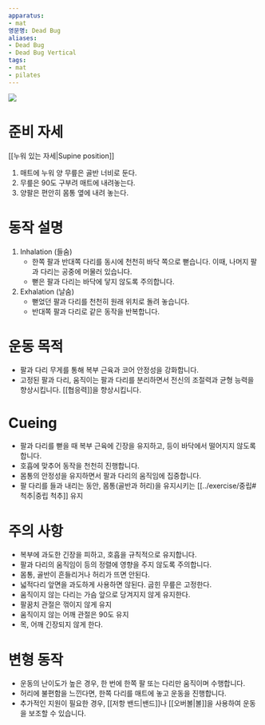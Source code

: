 ```yaml
---
apparatus: 
- mat
영문명: Dead Bug
aliases:
- Dead Bug
- Dead Bug Vertical
tags:
- mat
- pilates
---
```


![](https://youtu.be/UtcYuJJjwwU?si=-G5Oh7xBG4mpsvIu)

# 준비 자세

[[누워 있는 자세|Supine position]]

1. 매트에 누워 양 무릎은 골반 너비로 둔다.
2. 무릎은 90도 구부려 매트에 내려놓는다.
3. 양팔은 편안히 몸통 옆에 내려 놓는다.

# 동작 설명

1. Inhalation (들숨)
   - 한쪽 팔과 반대쪽 다리를 동시에 천천히 바닥 쪽으로 뻗습니다. 이때, 나머지 팔과 다리는 공중에 머물러 있습니다.
   - 뻗은 팔과 다리는 바닥에 닿지 않도록 주의합니다.
2. Exhalation (날숨)
   - 뻗었던 팔과 다리를 천천히 원래 위치로 돌려 놓습니다.
   - 반대쪽 팔과 다리로 같은 동작을 반복합니다.

# 운동 목적

- 팔과 다리 무게를 통해 복부 근육과 코어 안정성을 강화합니다.
- 고정된 팔과 다리, 움직이는 팔과 다리를 분리하면서 전신의 조절력과 균형 능력을 향상시킵니다. [[협응력]]을 향상시킵니다.

# Cueing

- 팔과 다리를 뻗을 때 복부 근육에 긴장을 유지하고, 등이 바닥에서 떨어지지 않도록 합니다.
- 호흡에 맞추어 동작을 천천히 진행합니다.
- 몸통의 안정성을 유지하면서 팔과 다리의 움직임에 집중합니다.
- 팔 다리를 들과 내리는 동안, 몸통(골반과 허리)을 유지시키는 [[../exercise/중립#척추|중립 척추]] 유지

# 주의 사항

- 복부에 과도한 긴장을 피하고, 호흡을 규칙적으로 유지합니다.
- 팔과 다리의 움직임이 등의 정렬에 영향을 주지 않도록 주의합니다.
- 몸통, 골반이 흔들리거나 허리가 뜨면 안된다.
- 넓적다리 앞면을 과도하게 사용하면 않된다. 굽힌 무릎은 고정한다.
- 움직이지 않는 다리는 가슴 앞으로 당겨지지 않게 유지한다.
- 팔꿈치 관절은 꺾이지 않게 유지
- 움직이지 않는 어깨 관절은 90도 유지
- 목, 어깨 긴장되지 않게 한다.

# 변형 동작

- 운동의 난이도가 높은 경우, 한 번에 한쪽 팔 또는 다리만 움직이며 수행합니다.
- 허리에 불편함을 느낀다면, 한쪽 다리를 매트에 놓고 운동을 진행합니다.
- 추가적인 지원이 필요한 경우, [[저항 밴드|밴드]]나 [[오버볼|볼]]을 사용하여 운동을 보조할 수 있습니다.
